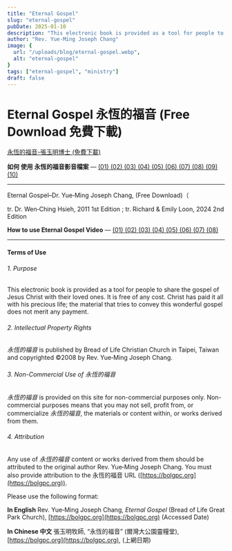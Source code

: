 ```yaml
---
title: "Eternal Gospel"
slug: "eternal-gospel"
pubDate: 2025-01-10
description: "This electronic book is provided as a tool for people to share the gospel of Jesus Christ with their loved ones. "
author: "Rev. Yue-Ming Joseph Chang"
image: {
  url: "/uploads/blog/eternal-gospel.webp",
  alt: "eternal-gospel"
}
tags: ["eternal-gospel", "ministry"]
draft: false
---
```


# Eternal Gospel 永恆的福音 (Free Download 免費下載)

[永恆的福音-張玉明博士 (免費下載)](https://bolgpc.org/wp-content/uploads/2024/07/EternalGospel_0424.pdf)

**如何 使用 永恆的福音影音檔案** —
[ (01) ](https://vimeo.com/65878275)  [ (02) ](https://vimeo.com/65878276)  [ (03) ](https://vimeo.com/66297015)  [ (04) ](https://vimeo.com/66320692)  [ (05) ](https://vimeo.com/67347377)  [ (06) ](https://vimeo.com/67350903)  [ (07) ](https://vimeo.com/67515467)  [ (08) ](https://vimeo.com/67528224)  [ (09) ](https://vimeo.com/67603194)  [ (10) ](https://vimeo.com/67608310)

---

Eternal Gospel–Dr. Yue‑Ming Joseph Chang, (Free Download)（

tr. Dr. Wen‑Ching Hsieh, 2011 1st Edition ; tr. Richard & Emily Loon, 2024 2nd Edition

**How to use Eternal Gospel Video** —
[ (01) ](https://vimeo.com/66436624)  [ (02) ](https://vimeo.com/66438257)  [ (03) ](https://vimeo.com/67688884)  [ (04) ](https://vimeo.com/67705610)  [ (05) ](https://vimeo.com/67708006)  [ (06) ](https://vimeo.com/69508274)  [ (07) ](https://vimeo.com/69511035)  [ (08) ](https://vimeo.com/69513828)

---

#### Terms of Use

###### 1. Purpose

This electronic book is provided as a tool for people to share the gospel of Jesus Christ with their loved ones. It is free of any cost. Christ has paid it all with his precious life; the material that tries to convey this wonderful gospel does not merit any payment.

###### 2. Intellectual Property Rights

*永恆的福音* is published by Bread of Life Christian Church in Taipei, Taiwan and copyrighted ©2008 by Rev. Yue‑Ming Joseph Chang.

###### 3. Non-Commercial Use of 永恆的福音

*永恆的福音* is provided on this site for non-commercial purposes only. Non-commercial purposes means that you may not sell, profit from, or commercialize *永恆的福音*, the materials or content within, or works derived from them.

###### 4. Attribution

Any use of *永恆的福音* content or works derived from them should be attributed to the original author Rev. Yue‑Ming Joseph Chang. You must also provide attribution to the 永恆的福音 URL ([https://bolgpc.org](https://bolgpc.org)).

Please use the following format:

**In English**
Rev. Yue‑Ming Joseph Chang, *Eternal Gospel* (Bread of Life Great Park Church), [https://bolgpc.org](https://bolgpc.org)  (Accessed Date)

**In Chinese 中文**
張玉明牧師, “永恆的福音” (爾灣大公園靈糧堂), [https://bolgpc.org](https://bolgpc.org), (上網日期)
